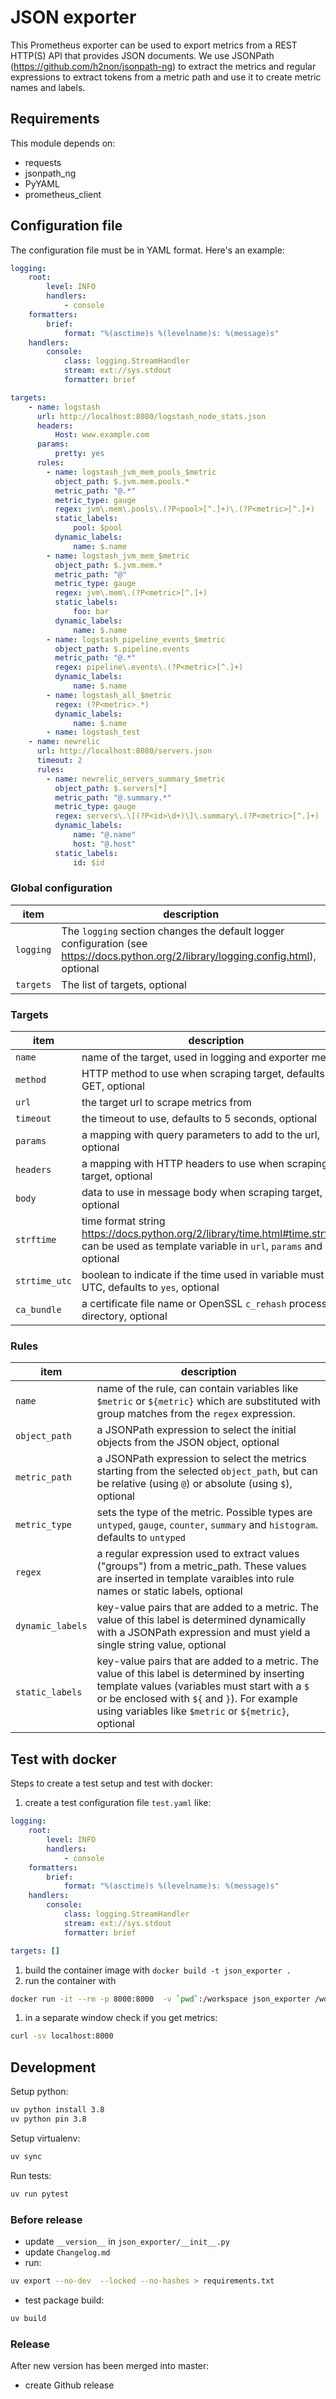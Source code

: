 # JSON exporter
This Prometheus exporter can be used to export metrics from a REST HTTP(S) API
that provides JSON documents. We use JSONPath (https://github.com/h2non/jsonpath-ng) to extract the metrics and
regular expressions to extract tokens from a metric path and use it to create
metric names and labels.

## Requirements
This module depends on:
 * requests
 * jsonpath_ng
 * PyYAML
 * prometheus_client

## Configuration file
The configuration file must be in YAML format. Here's an example:
```yaml
logging:
    root:
        level: INFO
        handlers:
            - console
    formatters:
        brief:
            format: "%(asctime)s %(levelname)s: %(message)s"
    handlers:
        console:
            class: logging.StreamHandler
            stream: ext://sys.stdout
            formatter: brief

targets:
    - name: logstash
      url: http://localhost:8080/logstash_node_stats.json
      headers:
          Host: www.example.com
      params:
          pretty: yes
      rules:
        - name: logstash_jvm_mem_pools_$metric
          object_path: $.jvm.mem.pools.*
          metric_path: "@.*"
          metric_type: gauge
          regex: jvm\.mem\.pools\.(?P<pool>[^.]+)\.(?P<metric>[^.]+)
          static_labels:
              pool: $pool
          dynamic_labels:
              name: $.name
        - name: logstash_jvm_mem_$metric
          object_path: $.jvm.mem.*
          metric_path: "@"
          metric_type: gauge
          regex: jvm\.mem\.(?P<metric>[^.]+)
          static_labels:
              foo: bar
          dynamic_labels:
              name: $.name
        - name: logstash_pipeline_events_$metric
          object_path: $.pipeline.events
          metric_path: "@.*"
          regex: pipeline\.events\.(?P<metric>[^.]+)
          dynamic_labels:
              name: $.name
        - name: logstash_all_$metric
          regex: (?P<metric>.*)
          dynamic_labels:
              name: $.name
        - name: logstash_test
    - name: newrelic
      url: http://localhost:8080/servers.json
      timeout: 2
      rules:
        - name: newrelic_servers_summary_$metric
          object_path: $.servers[*]
          metric_path: "@.summary.*"
          metric_type: gauge
          regex: servers\.\[(?P<id>\d+)\]\.summary\.(?P<metric>[^.]+)
          dynamic_labels:
              name: "@.name"
              host: "@.host"
          static_labels:
              id: $id
```

### Global configuration
| item | description |
|------|-------------|
| `logging` | The `logging` section changes the default logger configuration (see https://docs.python.org/2/library/logging.config.html), optional |
| `targets` | The list of targets, optional |

### Targets
| item | description |
|------|-------------|
| `name` | name of the target, used in logging and exporter metrics |
| `method` | HTTP method to use when scraping target, defaults to GET, optional |
| `url` | the target url to scrape metrics from |
| `timeout` | the timeout to use, defaults to 5 seconds, optional |
| `params` | a mapping with query parameters to add to the url, optional |
| `headers` | a mapping with HTTP headers to use when scraping target, optional |
| `body` | data to use in message body when scraping target, optional |
| `strftime` | time format string https://docs.python.org/2/library/time.html#time.strftime, can be used as template variable in `url`, `params` and `body`, optional |
| `strtime_utc` | boolean to indicate if the time used in variable must be in UTC, defaults to `yes`, optional |
| `ca_bundle` | a certificate file name or OpenSSL `c_rehash` processed directory, optional |

### Rules
| item | description |
|------|-------------|
| `name` | name of the rule, can contain variables like `$metric` or `${metric}` which are substituted with group matches from the `regex` expression. |
| `object_path` | a JSONPath expression to select the initial objects from the JSON object, optional |
| `metric_path` | a JSONPath expression to select the metrics starting from the selected `object_path`, but can be relative (using `@`) or absolute (using `$`), optional |
| `metric_type` | sets the type of the metric. Possible types are `untyped`, `gauge`, `counter`, `summary` and `histogram`. defaults to `untyped` |
| `regex` | a regular expression used to extract values ("groups") from a metric_path. These values are inserted in template varaibles into rule names or static labels, optional |
| `dynamic_labels` | key-value pairs that are added to a metric. The value of this label is determined dynamically with a JSONPath expression and must yield a single string value, optional |
| `static_labels` | key-value pairs that are added to a metric. The value of this label is determined by inserting template values (variables must start with a `$` or be enclosed with `${` and `}`). For example using variables like `$metric` or `${metric}`, optional |

## Test with docker
Steps to create a test setup and test with docker:
1. create a test configuration file `test.yaml` like:
```yaml
logging:
    root:
        level: INFO
        handlers:
            - console
    formatters:
        brief:
            format: "%(asctime)s %(levelname)s: %(message)s"
    handlers:
        console:
            class: logging.StreamHandler
            stream: ext://sys.stdout
            formatter: brief

targets: []
```
1. build the container image with `docker build -t json_exporter .`
1. run the container with
```bash
docker run -it --rm -p 8000:8000  -v `pwd`:/workspace json_exporter /workspace/test.yaml
```
1. in a separate window check if you get metrics:
```bash
curl -sv localhost:8000
```
## Development
Setup python:
```bash
uv python install 3.8
uv python pin 3.8
```
Setup virtualenv:
```bash
uv sync
```
Run tests:
```bash
uv run pytest
```
### Before release
* update `__version__` in `json_exporter/__init__.py`
* update `Changelog.md`
* run:
```bash
uv export --no-dev  --locked --no-hashes > requirements.txt
```
* test package build:
```bash
uv build
```
### Release
After new version has been merged into master:
* create Github release
